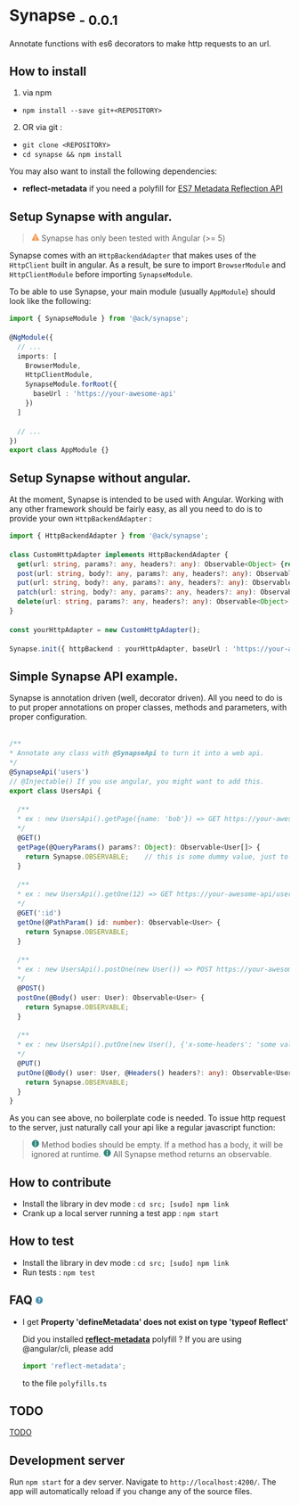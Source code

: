 # Synapse <sub>- 0.0.1</sub>

Annotate functions with es6 decorators to make http requests to an url. 

## How to install
 1. via npm
  - `npm install --save git+<REPOSITORY>` 
 2. OR via git :
  - `git clone <REPOSITORY>`
  - `cd synapse && npm install`  

You may also want to install the following dependencies: 
 - **reflect-metadata** if you need a polyfill for [ES7 Metadata Reflection API](https://developer.mozilla.org/en-US/docs/Web/JavaScript/Reference/Global_Objects/Reflect)

## Setup Synapse with angular.
> ![warning](.README/warning.png) Synapse has only been tested with Angular (>= 5)

Synapse comes with an `HttpBackendAdapter` that makes uses of the `HttpClient` built in angular. 
As a result, be sure to import `BrowserModule` and `HttpClientModule` before importing `SynapseModule`.

To be able to use Synapse, your main module (usually `AppModule`) should look like the following: 

```typescript
import { SynapseModule } from '@ack/synapse';

@NgModule({
  // ...
  imports: [
    BrowserModule,
    HttpClientModule,
    SynapseModule.forRoot({
      baseUrl : 'https://your-awesome-api'
    })
  ]
  
  // ...
})
export class AppModule {}
```

## Setup Synapse without angular.
At the moment, Synapse is intended to be used with Angular. Working with any other framework should be fairly easy, 
as all you need to do is to provide your own `HttpBackendAdapter` :
```typescript
import { HttpBackendAdapter } from '@ack/synapse';

class CustomHttpAdapter implements HttpBackendAdapter {
  get(url: string, params?: any, headers?: any): Observable<Object> {return null;}
  post(url: string, body?: any, params?: any, headers?: any): Observable<Object> {return null;}
  put(url: string, body?: any, params?: any, headers?: any): Observable<Object> {return null;}
  patch(url: string, body?: any, params?: any, headers?: any): Observable<Object> {return null;}
  delete(url: string, params?: any, headers?: any): Observable<Object> {return null;}  
}

const yourHttpAdapter = new CustomHttpAdapter();

Synapse.init({ httpBackend : yourHttpAdapter, baseUrl : 'https://your-awesome-api' });
```
## Simple Synapse API example.
Synapse is annotation driven (well, decorator driven). All you need to do is to put proper annotations on proper classes, methods and parameters, with proper configuration.
```typescript

/**
* Annotate any class with @SynapseApi to turn it into a web api.
*/
@SynapseApi('users') 
// @Injectable() If you use angular, you might want to add this.
export class UsersApi {

  /**
  * ex : new UsersApi().getPage({name: 'bob'}) => GET https://your-awesome-api/users?name=bob
  */
  @GET()
  getPage(@QueryParams() params?: Object): Observable<User[]> {
    return Synapse.OBSERVABLE;    // this is some dummy value, just to stop Typescript compiler from complaining about bad return type.
  }

  /**
  * ex : new UsersApi().getOne(12) => GET https://your-awesome-api/users/12
  */
  @GET(':id')
  getOne(@PathParam() id: number): Observable<User> {
    return Synapse.OBSERVABLE;
  }

  /**
  * ex : new UsersApi().postOne(new User()) => POST https://your-awesome-api/users
  */
  @POST()
  postOne(@Body() user: User): Observable<User> {
    return Synapse.OBSERVABLE;
  }

  /**
  * ex : new UsersApi().putOne(new User(), {'x-some-headers': 'some value'}) => POST https://your-awesome-api/users
  */
  @PUT()
  putOne(@Body() user: User, @Headers() headers?: any): Observable<User> {
    return Synapse.OBSERVABLE;
  }
}
```
As you can see above, no boilerplate code is needed. 
To issue http request to the server, just naturally call your api like a regular javascript function: 

> ![info](.README/info.png) Method bodies should be empty. If a method has a body, it will be ignored at runtime.
> ![info](.README/info.png) All Synapse method returns an observable.


## How to contribute
 - Install the library in dev mode : `cd src; [sudo] npm link`
 - Crank up a local server running a test app : `npm start`
 
## How to test
 - Install the library in dev mode : `cd src; [sudo] npm link`
 - Run tests : `npm test`
 
## FAQ ![Question](.README/question.png)

- I get **Property 'defineMetadata' does not exist on type 'typeof Reflect'**
    
    Did you installed **[reflect-metadata](https://www.npmjs.com/package/reflect-metadata)** polyfill ? 
    If you are using @angular/cli, please add
    ```js
    import 'reflect-metadata';
    ```
    to the file `polyfills.ts`


## TODO

[TODO](./TODO.md) 


## Development server
Run `npm start` for a dev server. Navigate to `http://localhost:4200/`. The app will automatically reload if you change any of the source files.
